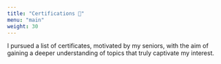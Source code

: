 ```yaml
---
title: "Certifications 🏅"
menu: "main"
weight: 30
---
```


I pursued a list of certificates, motivated by my seniors, with the aim of gaining a deeper understanding of topics that truly captivate my interest.
